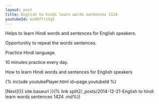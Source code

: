 ```yaml
---
layout: post
title: English to hindi learn words sentences 1124 
youtubeId: ev99ffrzVgI
---
```

 
 
Helps to learn Hindi words and sentences for English speakers.

Opportunitiy to repeat the words sentences. 

Practice Hindi language. 
 
10 minutes practice every day. 
 
How to learn Hindi words and sentences for English speakers 
 
{% include youtubePlayer.html id=page.youtubeId %}
 
 
[Next]({{ site.baseurl }}{% link  split2/_posts/2014-12-21-English to hindi learn words sentences 1424 .md%})
 
